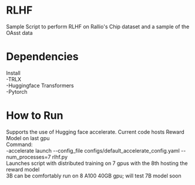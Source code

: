 # RLHF
Sample Script to perform RLHF on Rallio's Chip dataset and a sample of the OAsst data
# Dependencies
Install<br />
 -TRLX<br />
 -Huggingface Transformers<br />
 -Pytorch<br />
# How to Run
Supports the use of Hugging face accelerate. Current code hosts Reward Model on last gpu<br />
Command: <br />
 -accelerate launch --config_file configs/default_accelerate_config.yaml --num_processes=7 rlhf.py<br />
Launches script with distributed training on 7 gpus with the 8th hosting the reward model<br />
3B can be comfortably run on 8 A100 40GB gpu; will test 7B model soon<br />

